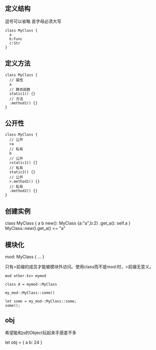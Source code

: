 ## 定义结构

逗号可以省略
首字母必须大写
```
class MyClass {
  a
  b:Func
  c:Str
}
```
## 定义方法
```
class MyClass {
  // 属性
  a
  // 静态函数
  static1() {}
  // 方法
  .method1() {}
}
```
## 公开性
```
class MyClass {
  // 公开
  >a
  // 私有
  b
  // 公开
  >static1() {}
  // 私有
  static2() {}
  // 公开
  >.method1() {}
  // 私有
  .method2() {}
}
```

## 创建实例

class MyClass {
  a b
  new(): MyClass {a:"a",b:2}
  .get_a(): self.a
}
MyClass::new().get_a() == "a"

## 模块化

mod: MyClass {
  ...
}

只有\>前缀的成员才能被模块外访问。使用class而不是mod:时，>前缀无意义。
```
mod other.ks> mymod

class A = mymod-:MyClass

my_mod-:MyClass::some()

let some = my_mod-:MyClass::some;
some();
```

## obj

希望能和js的Object玩起来手感差不多

let obj = {
  a
  b: 24
}
